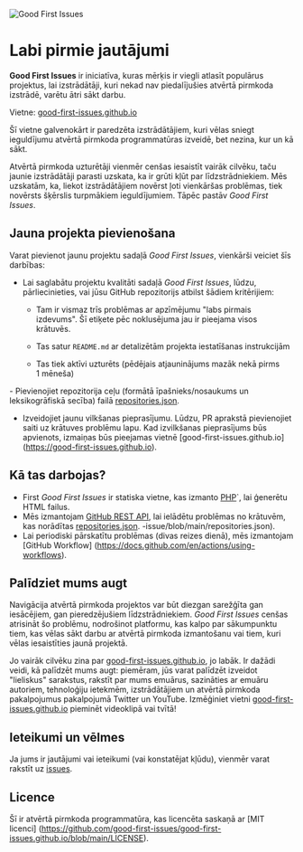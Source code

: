 ![Good First Issues](./assets/github/social-preview.png)

# Labi pirmie jautājumi

**Good First Issues** ir iniciatīva, kuras mērķis ir viegli atlasīt populārus projektus, lai izstrādātāji, kuri nekad nav piedalījušies atvērtā pirmkoda izstrādē, varētu ātri sākt darbu.

Vietne: [good-first-issues.github.io](https://good-first-issues.github.io)

Šī vietne galvenokārt ir paredzēta izstrādātājiem, kuri vēlas sniegt ieguldījumu atvērtā pirmkoda programmatūras izveidē, bet nezina, kur un kā sākt.

Atvērtā pirmkoda uzturētāji vienmēr cenšas iesaistīt vairāk cilvēku, taču jaunie izstrādātāji parasti uzskata, ka ir grūti kļūt par līdzstrādniekiem. Mēs uzskatām, ka, liekot izstrādātājiem novērst ļoti vienkāršas problēmas, tiek novērsts šķērslis turpmākiem ieguldījumiem. Tāpēc pastāv *Good First Issues*.

## Jauna projekta pievienošana

Varat pievienot jaunu projektu sadaļā *Good First Issues*, vienkārši veiciet šīs darbības:

- Lai saglabātu projektu kvalitāti sadaļā *Good First Issues*, lūdzu, pārliecinieties, vai jūsu GitHub repozitorijs atbilst šādiem kritērijiem:

     - Tam ir vismaz trīs problēmas ar apzīmējumu "labs pirmais izdevums". Šī etiķete pēc noklusējuma jau ir pieejama visos krātuvēs.

     - Tas satur `README.md` ar detalizētām projekta iestatīšanas instrukcijām

     - Tas tiek aktīvi uzturēts (pēdējais atjauninājums mazāk nekā pirms 1 mēneša)

- Pievienojiet repozitorija ceļu (formātā īpašnieks/nosaukums un leksikogrāfiskā secība) failā [repositories.json](https://github.com/gomzyakov/good-first-issue/blob/main/repositories.json).

- Izveidojiet jaunu vilkšanas pieprasījumu. Lūdzu, PR aprakstā pievienojiet saiti uz krātuves problēmu lapu. Kad izvilkšanas pieprasījums būs apvienots, izmaiņas būs pieejamas vietnē [good-first-issues.github.io] (https://good-first-issues.github.io).

## Kā tas darbojas?

- First *Good First Issues* ir statiska vietne, kas izmanto [PHP](https://www.php.net)`, lai ģenerētu HTML failus.
- Mēs izmantojam [GitHub REST API](https://docs.github.com/en/rest), lai ielādētu problēmas no krātuvēm, kas norādītas [repositories.json](https://github.com/gomzyakov/good-first). -issue/blob/main/repositories.json).
- Lai periodiski pārskatītu problēmas (divas reizes dienā), mēs izmantojam [GitHub Workflow] (https://docs.github.com/en/actions/using-workflows).

## Palīdziet mums augt

Navigācija atvērtā pirmkoda projektos var būt diezgan sarežģīta gan iesācējiem, gan pieredzējušiem līdzstrādniekiem. *Good First Issues* cenšas atrisināt šo problēmu, nodrošinot platformu, kas kalpo par sākumpunktu tiem, kas vēlas sākt darbu ar atvērtā pirmkoda izmantošanu vai tiem, kuri vēlas iesaistīties jaunā projektā.

Jo vairāk cilvēku zina par [good-first-issues.github.io](https://good-first-issues.github.io), jo labāk. Ir dažādi veidi, kā palīdzēt mums augt: piemēram, jūs varat palīdzēt izveidot "lieliskus" sarakstus, rakstīt par mums emuārus, sazināties ar emuāru autoriem, tehnoloģiju ietekmēm, izstrādātājiem un atvērtā pirmkoda pakalpojumus pakalpojumā Twitter un YouTube. Izmēģiniet vietni [good-first-issues.github.io](https://good-first-issues.github.io) pieminēt videoklipā vai tvītā!

## Ieteikumi un vēlmes

Ja jums ir jautājumi vai ieteikumi (vai konstatējat kļūdu), vienmēr varat rakstīt uz [issues](https://github.com/good-first-issues/good-first-issues.github.io/issues).

## Licence

Šī ir atvērtā pirmkoda programmatūra, kas licencēta saskaņā ar [MIT licenci] (https://github.com/good-first-issues/good-first-issues.github.io/blob/main/LICENSE).